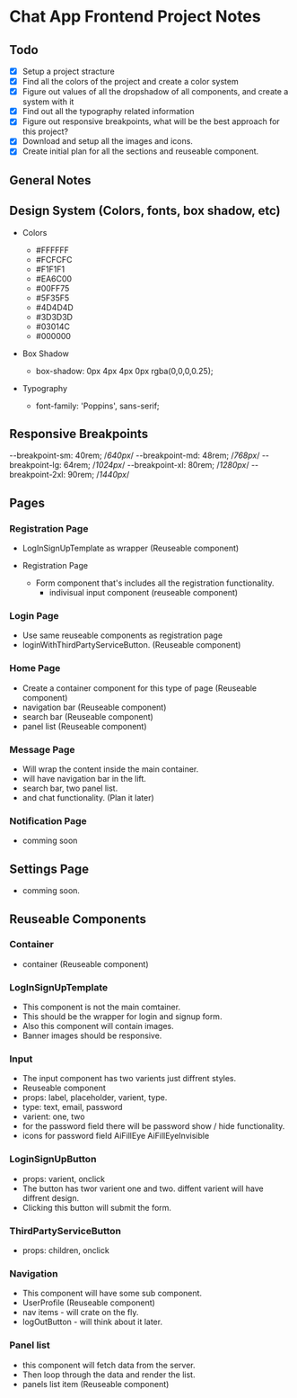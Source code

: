 # Chat App Frontend Project Notes

## Todo

- [x] Setup a project stracture
- [x] Find all the colors of the project and create a color system
- [x] Figure out values of all the dropshadow of all components, and create a system with it
- [x] Find out all the typography related information
- [x] Figure out responsive breakpoints, what will be the best approach for this project?
- [x] Download and setup all the images and icons.
- [x] Create initial plan for all the sections and reuseable component.

## General Notes

## Design System (Colors, fonts, box shadow, etc)

- Colors

  - #FFFFFF
  - #FCFCFC
  - #F1F1F1
  - #EA6C00
  - #00FF75
  - #5F35F5
  - #4D4D4D
  - #3D3D3D
  - #03014C
  - #000000

- Box Shadow

  - box-shadow: 0px 4px 4px 0px rgba(0,0,0,0.25);

- Typography
  - font-family: 'Poppins', sans-serif;

## Responsive Breakpoints

--breakpoint-sm: 40rem; /_640px_/
--breakpoint-md: 48rem; /_768px_/
--breakpoint-lg: 64rem; /_1024px_/
--breakpoint-xl: 80rem; /_1280px_/
--breakpoint-2xl: 90rem; /_1440px_/

## Pages

### Registration Page

- LogInSignUpTemplate as wrapper (Reuseable component)

- Registration Page
  - Form component that's includes all the registration functionality.
    - indivisual input component (reuseable component)

### Login Page

- Use same reuseable components as registration page
- loginWithThirdPartyServiceButton. (Reuseable component)

### Home Page

- Create a container component for this type of page (Reuseable component)
- navigation bar (Reuseable component)
- search bar (Reuseable component)
- panel list (Reuseable component)

### Message Page

- Will wrap the content inside the main container.
- will have navigation bar in the lift.
- search bar, two panel list.
- and chat functionality. (Plan it later)

### Notification Page

- comming soon

## Settings Page

- comming soon. 

## Reuseable Components

### Container

- container (Reuseable component)

### LogInSignUpTemplate
  
- This component is not the main comtainer.
- This should be the wrapper for login and signup form.
- Also this component will contain images.
- Banner images should be responsive.

### Input
  
- The input component has two varients just diffrent styles.
- Reuseable component
- props: label, placeholder, varient, type.
- type: text, email, password
- varient: one, two
- for the password field there will be password show / hide functionality.
- icons for password field
  AiFillEye
  AiFillEyeInvisible

### LoginSignUpButton

- props: varient, onclick
- The button has twor varient one and two. diffent varient will have diffrent design.
- Clicking this button will submit the form.

### ThirdPartyServiceButton

- props: children, onclick

### Navigation

- This component will have some sub component.
- UserProfile (Reuseable component)
- nav items - will crate on the fly.
- logOutButton - will think about it later.

### Panel list

- this component will fetch data from the server.
- Then loop through the data and render the list.
- panels list item (Reuseable component)